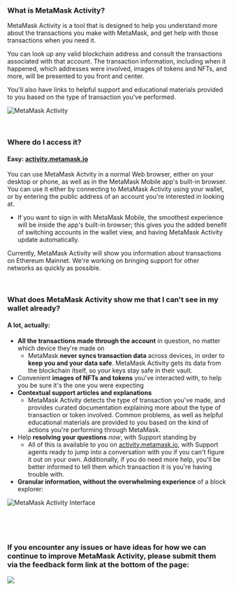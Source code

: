 ### What is MetaMask Activity?


MetaMask Activity is a tool that is designed to help you understand more about the transactions you make with MetaMask, and get help with those transactions when you need it. 


You can look up any valid blockchain address and consult the transactions associated with that account. The transaction information, including when it happened, which addresses were involved, images of tokens and NFTs, and more, will be presented to you front and center.


You'll also have links to helpful support and educational materials provided to you based on the type of transaction you've performed.


![MetaMask Activity](https://support.metamask.io/hc/article_attachments/13712610777755)


 


### Where do I access it?


#### Easy: [activity.metamask.io](https://activity.metamask.io)


You can use MetaMask Actvity in a normal Web browser, either on your desktop or phone, as well as in the MetaMask Mobile app's built-in browser. You can use it either by connecting to MetaMask Activity using your wallet, or by entering the public address of an account you're interested in looking at. 


* If you want to sign in with MetaMask Mobile, the smoothest experience will be inside the app's built-in browser; this gives you the added benefit of switching accounts in the wallet view, and having MetaMask Activity update automatically.


Currently, MetaMask Activity will show you information about transactions on Ethereum Mainnet. We're working on bringing support for other networks as quickly as possible.


 


### What does MetaMask Activity show me that I can't see in my wallet already?


#### A lot, actually:


* **All the transactions made through the account** in question, no matter which device they're made on
	+ MetaMask **never syncs transaction data** across devices, in order to **keep you and your data safe**. MetaMask Activity gets its data from the blockchain itself, so your keys stay safe in their vault.
* Convenient **images of NFTs and tokens** you've interacted with, to help you be sure it's the one you were expecting
* **Contextual support articles and explanations**
	+ MetaMask Activity detects the type of transaction you've made, and provides curated documentation explaining more about the type of transaction or token involved. Common problems, as well as helpful educational materials are provided to you based on the kind of actions you're performing through MetaMask.
* Help **resolving your questions** *now*, with Support standing by
	+ All of this is available to you on [activity.metamask.io](https://activity.metamask.io), with Support agents ready to jump into a conversation with you if you can't figure it out on your own. Additionally, if you do need more help, you'll be better informed to tell them which transaction it is you're having trouble with.
* **Granular information, without the overwhelming experience** of a block explorer:


![MetaMask Activity Interface](https://support.metamask.io/hc/article_attachments/13763369761563)


 


 


### If you encounter any issues or have ideas for how we can continue to improve MetaMask Activity, please submit them via the feedback form link at the bottom of the page:


![](https://support.metamask.io/hc/article_attachments/13754682255259)


